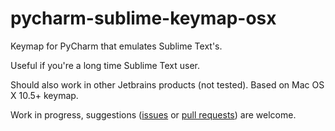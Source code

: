# pycharm-sublime-keymap-osx
Keymap for PyCharm that emulates Sublime Text's.

Useful if you're a long time Sublime Text user.

Should also work in other Jetbrains products (not tested).
Based on Mac OS X 10.5+ keymap.

Work in progress, suggestions ([issues](git@github.com:ycanales/pycharm-sublime-keymap-osx.git) or [pull requests](https://github.com/ycanales/pycharm-sublime-keymap-osx/pulls)) are welcome.
